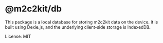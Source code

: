 # @m2c2kit/db

This package is a local database for storing m2c2kit data on the device. It is built using Dexie.js, and the underlying client-side storage is IndexedDB.

License: MIT
